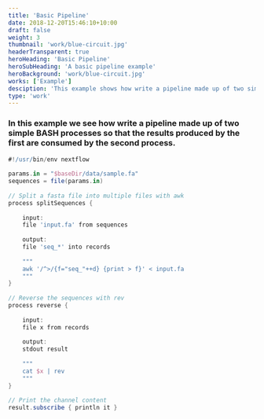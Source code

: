 ```yaml
---
title: 'Basic Pipeline'
date: 2018-12-20T15:46:10+10:00
draft: false
weight: 3
thumbnail: 'work/blue-circuit.jpg'
headerTransparent: true
heroHeading: 'Basic Pipeline'
heroSubHeading: 'A basic pipeline example'
heroBackground: 'work/blue-circuit.jpg'
works: ['Example']
desciption: 'This example shows how write a pipeline made up of two simple BASH processes.'
type: 'work'
---
```


### In this example we see how write a pipeline made up of two simple BASH processes so that the results produced by the first are consumed by the second process.

```groovy
#!/usr/bin/env nextflow
 
params.in = "$baseDir/data/sample.fa"
sequences = file(params.in)
 
// Split a fasta file into multiple files with awk
process splitSequences {
 
    input:
    file 'input.fa' from sequences
 
    output:
    file 'seq_*' into records
 
    """
    awk '/^>/{f="seq_"++d} {print > f}' < input.fa
    """
}
 
// Reverse the sequences with rev
process reverse {
 
    input:
    file x from records
     
    output:
    stdout result
 
    """
    cat $x | rev
    """
}
 
// Print the channel content
result.subscribe { println it }
```